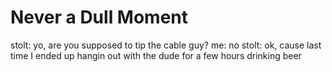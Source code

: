 <!--
id: 11559736
link: http://tumblr.atmos.org/post/11559736/never-a-dull-moment
slug: never-a-dull-moment
date: Wed Sep 12 2007 08:25:11 GMT-0700 (PDT)
publish: 2007-09-012
tags: 
title: Never a Dull Moment
-->


Never a Dull Moment
===================

stolt: yo, are you supposed to tip the cable guy? me: no stolt: ok,
cause last time I ended up hangin out with the dude for a few hours
drinking beer

